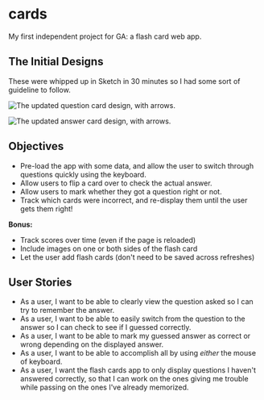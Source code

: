 # cards
My first independent project for GA: a flash card web app.

## The Initial Designs
These were whipped up in Sketch in 30 minutes so I had some sort of guideline to follow.

 ![The updated question card design, with arrows.](http://i.imgur.com/dc0gwnU.png)

 ![The updated answer card design, with arrows.](http://i.imgur.com/2TA2Yjn.png)

## Objectives
 - Pre-load the app with some data, and allow the user to switch through questions quickly using the keyboard.
 - Allow users to flip a card over to check the actual answer.
 - Allow users to mark whether they got a question right or not. 
 - Track which cards were incorrect, and re-display them until the user gets them right!

**Bonus:**

- Track scores over time (even if the page is reloaded)
- Include images on one or both sides of the flash card
- Let the user add flash cards (don't need to be saved across refreshes)

## User Stories

- As a user, I want to be able to clearly view the question asked so I can try to remember the answer.
- As a user,  I want to be able to easily switch from the question to the answer so I can check to see if I guessed correctly.
- As a user, I want to be able to mark my guessed answer as correct or wrong depending on the displayed answer.
- As a user, I want to be able to accomplish all by using *either* the mouse of keyboard.
- As a user, I want the flash cards app to only display questions I haven't answered correctly, so that I can work on the ones giving me trouble while passing on the ones I've already memorized.
